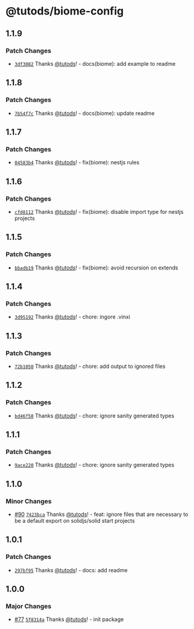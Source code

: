 # @tutods/biome-config

## 1.1.9

### Patch Changes

- [`3df3082`](https://github.com/tutods/lib/commit/3df30829fbfa000403ecfaf9ff46e3dc225c8d17) Thanks [@tutods](https://github.com/tutods)! - docs(biome): add example to readme

## 1.1.8

### Patch Changes

- [`7b54f7c`](https://github.com/tutods/lib/commit/7b54f7cee102062794d9907ee9f20dc01af05a89) Thanks [@tutods](https://github.com/tutods)! - docs(biome): update readme

## 1.1.7

### Patch Changes

- [`04583b4`](https://github.com/tutods/lib/commit/04583b41c606c97d1d3affb5f6624fc88bc8ced6) Thanks [@tutods](https://github.com/tutods)! - fix(biome): nestjs rules

## 1.1.6

### Patch Changes

- [`cfd8112`](https://github.com/tutods/lib/commit/cfd8112f1442536c4c97fa9db35bc6c24dadbadc) Thanks [@tutods](https://github.com/tutods)! - fix(biome): disable import type for nestjs projects

## 1.1.5

### Patch Changes

- [`bbadb19`](https://github.com/tutods/lib/commit/bbadb19172b6dc943d6c07d1b59ac5a9b4335710) Thanks [@tutods](https://github.com/tutods)! - fix(biome): avoid recursion on extends

## 1.1.4

### Patch Changes

- [`3d95192`](https://github.com/tutods/lib/commit/3d9519216bbe8ddd89d98d37966ff8c7f6c68b3d) Thanks [@tutods](https://github.com/tutods)! - chore: ingore .vinxi

## 1.1.3

### Patch Changes

- [`72b1050`](https://github.com/tutods/lib/commit/72b10507828d75d66a2205ac1b30c7284128c19c) Thanks [@tutods](https://github.com/tutods)! - chore: add output to ignored files

## 1.1.2

### Patch Changes

- [`bd46f50`](https://github.com/tutods/lib/commit/bd46f50cf66294c6babf499a4c276089f456442e) Thanks [@tutods](https://github.com/tutods)! - chore: ignore sanity generated types

## 1.1.1

### Patch Changes

- [`9ace220`](https://github.com/tutods/lib/commit/9ace22005674f836d5417da45dc10800b2f6eae0) Thanks [@tutods](https://github.com/tutods)! - chore: ignore sanity generated types

## 1.1.0

### Minor Changes

- [#90](https://github.com/tutods/lib/pull/90) [`7423bca`](https://github.com/tutods/lib/commit/7423bca3698d71d37c82e57f1f6db487b6741a86) Thanks [@tutods](https://github.com/tutods)! - feat: ignore files that are necessary to be a default export on solidjs/solid start projects

## 1.0.1

### Patch Changes

- [`297bf95`](https://github.com/tutods/lib/commit/297bf958817dd9dee2cf0db4cc01875743c3513e) Thanks [@tutods](https://github.com/tutods)! - docs: add readme

## 1.0.0

### Major Changes

- [#77](https://github.com/tutods/lib/pull/77) [`5f8314a`](https://github.com/tutods/lib/commit/5f8314ab48e19bd764e4356e6cb6cb4d3cbe8213) Thanks [@tutods](https://github.com/tutods)! - init package
